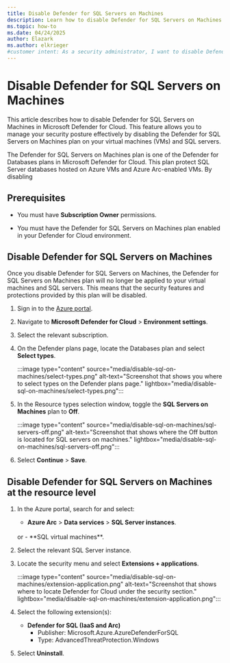 ```yaml
---
title: Disable Defender for SQL Servers on Machines
description: Learn how to disable Defender for SQL Servers on Machines in Microsoft Defender for Cloud to manage your security posture effectively.
ms.topic: how-to
ms.date: 04/24/2025
author: Elazark
ms.author: elkrieger
#customer intent: As a security administrator, I want to disable Defender for SQL Servers on Machines in Defender for Cloud to manage my security posture effectively.
---
```


# Disable Defender for SQL Servers on Machines

This article describes how to disable Defender for SQL Servers on Machines in Microsoft Defender for Cloud. This feature allows you to manage your security posture effectively by disabling the Defender for SQL Servers on Machines plan on your virtual machines (VMs) and SQL servers.

The Defender for SQL Servers on Machines plan is one of the Defender for Databases plans in Microsoft Defender for Cloud. This plan protect SQL Server databases hosted on Azure VMs and Azure Arc-enabled VMs. By disabling

## Prerequisites

- You must have **Subscription Owner** permissions.

- You must have the Defender for SQL Servers on Machines plan enabled in your Defender for Cloud environment.

## Disable Defender for SQL Servers on Machines

Once you disable Defender for SQL Servers on Machines, the Defender for SQL Servers on Machines plan will no longer be applied to your virtual machines and SQL servers. This means that the security features and protections provided by this plan will be disabled.


1. Sign in to the [Azure portal](https://portal.azure.com/).

1. Navigate to **Microsoft Defender for Cloud** > **Environment settings**.

1. Select the relevant subscription.

1. On the Defender plans page, locate the Databases plan and select **Select types**.

    :::image type="content" source="media/disable-sql-on-machines/select-types.png" alt-text="Screenshot that shows you where to select types on the Defender plans page." lightbox="media/disable-sql-on-machines/select-types.png":::

1. In the Resource types selection window, toggle the **SQL Servers on Machines** plan to **Off**.

    :::image type="content" source="media/disable-sql-on-machines/sql-servers-off.png" alt-text="Screenshot that shows where the Off button is located for SQL servers on machines." lightbox="media/disable-sql-on-machines/sql-servers-off.png":::

1. Select **Continue** > **Save**.

## Disable Defender for SQL Servers on Machines at the resource level

1. In the Azure portal, search for and select:
    - **Azure Arc** > **Data services** > **SQL Server instances**.
    <br> 
    or
    - **SQL virtual machines**.

1. Select the relevant SQL Server instance.

1. Locate the security menu and select **Extensions + applications**.

    :::image type="content" source="media/disable-sql-on-machines/extension-application.png" alt-text="Screenshot that shows where to locate Defender for Cloud under the security section." lightbox="media/disable-sql-on-machines/extension-application.png":::

1. Select the following extension(s):
    - **Defender for SQL (IaaS and Arc)**
        - Publisher: Microsoft.Azure.AzureDefenderForSQL
        - Type: AdvancedThreatProtection.Windows

1. Select **Uninstall**.
